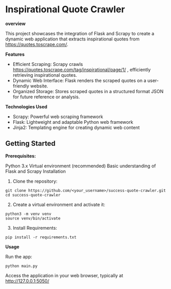 # Inspirational Quote Crawler

**overview**

This project showcases the integration of Flask and Scrapy to create a dynamic web application that extracts inspirational  quotes from https://quotes.toscrape.com/.

**Features**

- Efficient Scraping: Scrapy crawls https://quotes.toscrape.com/tag/inspirational/page/1/ , efficiently retrieving inspirational quotes.
- Dynamic Web Interface: Flask renders the scraped quotes on a user-friendly website.
- Organized Storage:  Stores scraped quotes in a structured format JSON for future reference or analysis.

**Technologies Used**

- Scrapy: Powerful web scraping framework
- Flask: Lightweight and adaptable Python web framework
- Jinja2: Templating engine for creating dynamic web content

## Getting Started

**Prerequisites:**

Python 3.x
Virtual environment (recommended)
Basic understanding of Flask and Scrapy
Installation

1. Clone the repository:

```
git clone https://github.com/<your_username>/success-quote-crawler.git
cd success-quote-crawler
```

2. Create a virtual environment and activate it:

```
python3 -m venv venv
source venv/bin/activate 
```

3. Install Requirements:

```
pip install -r requirements.txt
```

**Usage**

Run the app:

```
python main.py
```

Access the application in your web browser, typically at http://127.0.0.1:5050/
